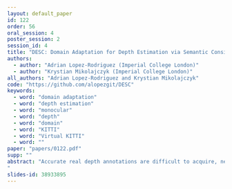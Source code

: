 ```yaml
---
layout: default_paper
id: 122
order: 56
oral_session: 4
poster_session: 2
session_id: 4
title: "DESC: Domain Adaptation for Depth Estimation via Semantic Consistency"
authors:
  - author: "Adrian Lopez-Rodriguez (Imperial College London)"
  - author: "Krystian Mikolajczyk (Imperial College London)"
all_authors: "Adrian Lopez-Rodriguez and Krystian Mikolajczyk"
code: "https://github.com/alopezgit/DESC"
keywords:
  - word: "domain adaptation"
  - word: "depth estimation"
  - word: "monocular"
  - word: "depth"
  - word: "domain"
  - word: "KITTI"
  - word: "Virtual KITTI"
  - word: ""
paper: "papers/0122.pdf"
supp: ""
abstract: "Accurate real depth annotations are difficult to acquire, needing the use of special devices such as a LiDAR sensor. Self-supervised methods try to overcome this problem by processing video or stereo sequences, which may not always be available. Instead, in this paper, we propose a domain adaptation approach to train a monocular depth estimation model using a fully-annotated source dataset and a non-annotated target dataset. We bridge the domain gap by leveraging semantic predictions and low-level edge features to provide guidance for the target domain. We enforce consistency between the main model and a second model trained with semantic segmentation and edge maps, and introduce priors in the form of instance heights. Our approach is evaluated on standard domain adaptation benchmarks for monocular depth estimation and show consistent improvement upon the state-of-the-art.
"
slides-id: 38933895
---
```


